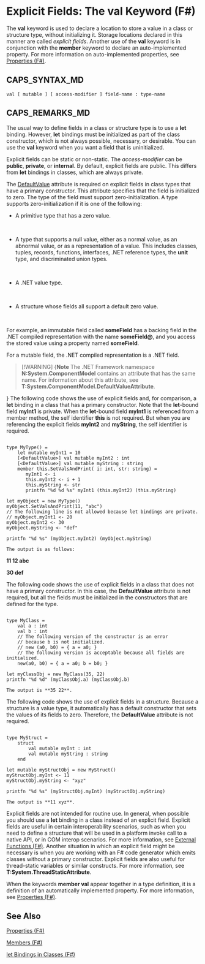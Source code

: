 # Explicit Fields: The val Keyword (F#)

The **val** keyword is used to declare a location to store a value in a class or structure type, without initializing it. Storage locations declared in this manner are called *explicit fields*. Another use of the **val** keyword is in conjunction with the **member** keyword to declare an auto-implemented property. For more information on auto-implemented properties, see [Properties &#40;F&#35;&#41;](Properties+%28F%23%29.md).


## CAPS_SYNTAX_MD

```
val [ mutable ] [ access-modifier ] field-name : type-name
```

## CAPS_REMARKS_MD
The usual way to define fields in a class or structure type is to use a **let** binding. However, **let** bindings must be initialized as part of the class constructor, which is not always possible, necessary, or desirable. You can use the **val** keyword when you want a field that is uninitialized.

Explicit fields can be static or non-static. The *access-modifier* can be **public**, **private**, or **internal**. By default, explicit fields are public. This differs from **let** bindings in classes, which are always private.

The [DefaultValue](http://msdn.microsoft.com/en-us/library/a3a3307b-8c05-441e-b109-245511614d58) attribute is required on explicit fields in class types that have a primary constructor. This attribute specifies that the field is initialized to zero. The type of the field must support zero-initialization. A type supports zero-initialization if it is one of the following:


- A primitive type that has a zero value.
<br />

- A type that supports a null value, either as a normal value, as an abnormal value, or as a representation of a value. This includes classes, tuples, records, functions, interfaces, .NET reference types, the **unit** type, and discriminated union types.
<br />

- A .NET value type.
<br />

- A structure whose fields all support a default zero value.
<br />

For example, an immutable field called **someField** has a backing field in the .NET compiled representation with the name **someField@**, and you access the stored value using a property named **someField**.

For a mutable field, the .NET compiled representation is a .NET field.


>[!WARNING] {**Note** The .NET Framework namespace **N:System.ComponentModel** contains an attribute that has the same name. For information about this attribute, see **T:System.ComponentModel.DefaultValueAttribute**.

}
The following code shows the use of explicit fields and, for comparison, a **let** binding in a class that has a primary constructor. Note that the **let**-bound field **myInt1** is private. When the **let**-bound field **myInt1** is referenced from a member method, the self identifier **this** is not required. But when you are referencing the explicit fields **myInt2** and **myString**, the self identifier is required.

```

type MyType() =
    let mutable myInt1 = 10
    [<DefaultValue>] val mutable myInt2 : int
    [<DefaultValue>] val mutable myString : string
    member this.SetValsAndPrint( i: int, str: string) =
       myInt1 <- i
       this.myInt2 <- i + 1
       this.myString <- str
       printfn "%d %d %s" myInt1 (this.myInt2) (this.myString)

let myObject = new MyType()
myObject.SetValsAndPrint(11, "abc")
// The following line is not allowed because let bindings are private.
// myObject.myInt1 <- 20
myObject.myInt2 <- 30
myObject.myString <- "def"

printfn "%d %s" (myObject.myInt2) (myObject.myString)
```

    The output is as follows:

**11 12 abc**

**30 def**

The following code shows the use of explicit fields in a class that does not have a primary constructor. In this case, the **DefaultValue** attribute is not required, but all the fields must be initialized in the constructors that are defined for the type.

```

type MyClass =
    val a : int
    val b : int
    // The following version of the constructor is an error
    // because b is not initialized.
    // new (a0, b0) = { a = a0; }
    // The following version is acceptable because all fields are initialized.
    new(a0, b0) = { a = a0; b = b0; }

let myClassObj = new MyClass(35, 22)
printfn "%d %d" (myClassObj.a) (myClassObj.b)
```

    The output is **35 22**.

The following code shows the use of explicit fields in a structure. Because a structure is a value type, it automatically has a default constructor that sets the values of its fields to zero. Therefore, the **DefaultValue** attribute is not required.

```

type MyStruct =
    struct
        val mutable myInt : int
        val mutable myString : string
    end

let mutable myStructObj = new MyStruct()
myStructObj.myInt <- 11
myStructObj.myString <- "xyz"

printfn "%d %s" (myStructObj.myInt) (myStructObj.myString)
```

    The output is **11 xyz**.

Explicit fields are not intended for routine use. In general, when possible you should use a **let** binding in a class instead of an explicit field. Explicit fields are useful in certain interoperability scenarios, such as when you need to define a structure that will be used in a platform invoke call to a native API, or in COM interop scenarios. For more information, see [External Functions &#40;F&#35;&#41;](External+Functions+%28F%23%29.md). Another situation in which an explicit field might be necessary is when you are working with an F# code generator which emits classes without a primary constructor. Explicit fields are also useful for thread-static variables or similar constructs. For more information, see **T:System.ThreadStaticAttribute**.

When the keywords **member val** appear together in a type definition, it is a definition of an automatically implemented property. For more information, see [Properties &#40;F&#35;&#41;](Properties+%28F%23%29.md).


## See Also
[Properties &#40;F&#35;&#41;](Properties+%28F%23%29.md)

[Members &#40;F&#35;&#41;](Members+%28F%23%29.md)

[let Bindings in Classes &#40;F&#35;&#41;](let+Bindings+in+Classes+%28F%23%29.md)

